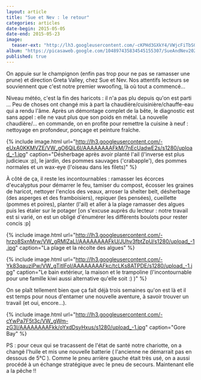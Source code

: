 ```yaml
---
layout: article
title: "Sue et Nev : le retour"
categories: articles
date-begin: 2015-05-05
date-end: 2015-05-23
image: 
  teaser-ext: "http://lh3.googleusercontent.com/-cKPHd3GXkY4/VWjcFiTbSGI/AAAAAAAAFe4/z4q_5l5NUVc/s1280/upload_-1.jpg"
album: "https://picasaweb.google.com/104897435834545155307/SueAndNev202?authkey=Gv1sRgCLyP-PaFxcDGVg"
published: true
---
```


On appuie sur le champignon (enfin pas trop pour ne pas se ramasser une prune) et direction Greta Valley, chez Sue et Nev. Nos attentifs lecteurs se souviennent que c'est notre premier wwoofing, là où tout a commencé...

Niveau météo, c'est la fin des haricots : il n'a pas plu depuis qu'on est parti ... Peu de choses ont changé mis à part la chaudière/cuisinière/chauffe-eau qui a rendu l'âme. Après un démontage complet de la bête, le diagnostic est sans appel : elle ne vaut plus que son poids en métal. La nouvelle chaudière/... en commande, on en profite pour remettre la cuisine à neuf : nettoyage en profondeur, ponçage et peinture fraîche. 

{% include image.html url="http://lh3.googleusercontent.com/-eUxA0KKMVZE/VW_gO6QiL6I/AAAAAAAAFkM/7nEcUadwE2s/s1280/upload_-1.jpg" caption="Désherbage après avoir planté l'ail (l'inverse est plus judicieux :p), le jardin, des pommes sauvages ('crabapple'), des pommes normales et un wax-eye (l'oiseau dans les filets)" %}

À côté de ça, il reste les incontournables : ramasser les écorces d'eucalyptus pour démarrer le feu, tamiser du compost, écosser les graines de haricot, nettoyer l'enclos des veaux, arroser la shelter belt, désherbage (des asperges et des framboisiers), repiquer (les pensées), cueillette (pommes et poires), planter (l'ail) et aller à la plage ramasser des algues puis les étaler sur le potager [on s'excuse auprès du lecteur : notre travail est si varié, on est un obligé d'énumérer les différents boulots pour rester concis :p]

{% include image.html url="http://lh3.googleusercontent.com/-hrzo8SxnMrw/VW_gRMlZaLI/AAAAAAAAFkU/JUhv3fbtZpU/s1280/upload_-1.jpg" caption="La plage et la récolte des algues" %}

{% include image.html url="http://lh3.googleusercontent.com/-Yk83qauziPw/VW_gTitIFoI/AAAAAAAAFkc/tcLKs8ATPDE/s1280/upload_-1.jpg" caption="Le bain extérieur, la maison et le trampoline (l'incontournable pour une famille kiwi aussi alternative qu'elle soit :) )" %}

On se plaît tellement bien que ça fait déjà trois semaines qu'on est là et il est temps pour nous d'entamer une nouvelle aventure, à savoir trouver un travail (et oui, encore...). 

{% include image.html url="http://lh3.googleusercontent.com/-cYwPa7F5t3c/VW_gWm-zG3I/AAAAAAAAFkk/oYxdDsyHxus/s1280/upload_-1.jpg" caption="Gore Bay" %}

PS : pour ceux qui se tracassent de l'état de santé notre chariotte, on a changé l'huile et mis une nouvelle batterie ( l'ancienne ne démarrait pas en dessous de 5°C ). Comme le pneu arrière gauche était très usé, on a aussi procédé à un échange stratégique avec le pneu de secours. Maintenant elle a la pêche !!





